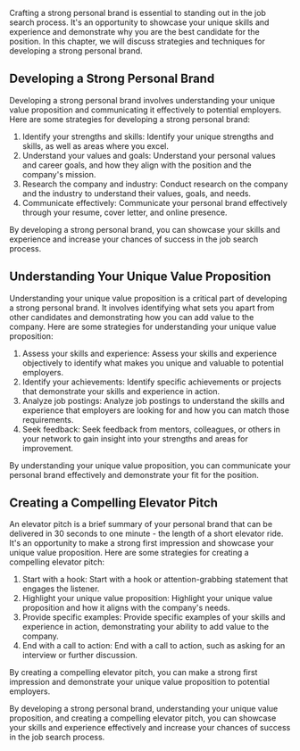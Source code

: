 
Crafting a strong personal brand is essential to standing out in the job search process. It's an opportunity to showcase your unique skills and experience and demonstrate why you are the best candidate for the position. In this chapter, we will discuss strategies and techniques for developing a strong personal brand.

Developing a Strong Personal Brand
----------------------------------

Developing a strong personal brand involves understanding your unique value proposition and communicating it effectively to potential employers. Here are some strategies for developing a strong personal brand:

1. Identify your strengths and skills: Identify your unique strengths and skills, as well as areas where you excel.
2. Understand your values and goals: Understand your personal values and career goals, and how they align with the position and the company's mission.
3. Research the company and industry: Conduct research on the company and the industry to understand their values, goals, and needs.
4. Communicate effectively: Communicate your personal brand effectively through your resume, cover letter, and online presence.

By developing a strong personal brand, you can showcase your skills and experience and increase your chances of success in the job search process.

Understanding Your Unique Value Proposition
-------------------------------------------

Understanding your unique value proposition is a critical part of developing a strong personal brand. It involves identifying what sets you apart from other candidates and demonstrating how you can add value to the company. Here are some strategies for understanding your unique value proposition:

1. Assess your skills and experience: Assess your skills and experience objectively to identify what makes you unique and valuable to potential employers.
2. Identify your achievements: Identify specific achievements or projects that demonstrate your skills and experience in action.
3. Analyze job postings: Analyze job postings to understand the skills and experience that employers are looking for and how you can match those requirements.
4. Seek feedback: Seek feedback from mentors, colleagues, or others in your network to gain insight into your strengths and areas for improvement.

By understanding your unique value proposition, you can communicate your personal brand effectively and demonstrate your fit for the position.

Creating a Compelling Elevator Pitch
------------------------------------

An elevator pitch is a brief summary of your personal brand that can be delivered in 30 seconds to one minute - the length of a short elevator ride. It's an opportunity to make a strong first impression and showcase your unique value proposition. Here are some strategies for creating a compelling elevator pitch:

1. Start with a hook: Start with a hook or attention-grabbing statement that engages the listener.
2. Highlight your unique value proposition: Highlight your unique value proposition and how it aligns with the company's needs.
3. Provide specific examples: Provide specific examples of your skills and experience in action, demonstrating your ability to add value to the company.
4. End with a call to action: End with a call to action, such as asking for an interview or further discussion.

By creating a compelling elevator pitch, you can make a strong first impression and demonstrate your unique value proposition to potential employers.

By developing a strong personal brand, understanding your unique value proposition, and creating a compelling elevator pitch, you can showcase your skills and experience effectively and increase your chances of success in the job search process.
